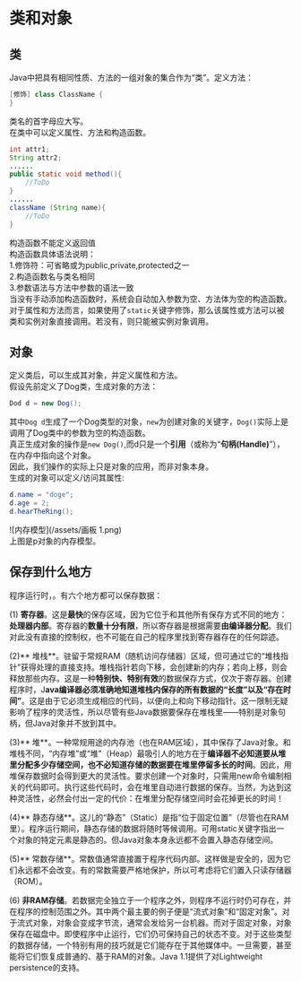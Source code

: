 # 类和对象

## 类

Java中把具有相同性质、方法的一组对象的集合作为“类”。定义方法：

```java
[修饰] class ClassName {
}
```

类名的首字母应大写。  
在类中可以定义属性、方法和构造函数。

```java
int attr1;
String attr2;
......
public static void method(){
    //ToDo
}
......
className (String name){
    //ToDo
}
```

构造函数不能定义返回值  
构造函数具体语法说明：  
1.修饰符：可省略或为public,private,protected之一  
2.构造函数名与类名相同  
3.参数语法与方法中参数的语法一致  
当没有手动添加构造函数时，系统会自动加入参数为空、方法体为空的构造函数。  
对于属性和方法而言，如果使用了`static`关键字修饰，那么该属性或方法可以被类和实例对象直接调用。若没有，则只能被实例对象调用。

## 对象

定义类后，可以生成其对象，并定义属性和方法。  
假设先前定义了Dog类，生成对象的方法：

```java
Dod d = new Dog();
```

其中`Dog d`生成了一个Dog类型的对象，`new`为创建对象的关键字，`Dog()`实际上是调用了Dog类中的参数为空的构造函数。  
真正生成对象的操作是`new Dog()`,而d只是一个**引用**（或称为“**句柄\(Handle\)**”），在内存中指向这个对象。  
因此，我们操作的实际上只是对象的应用，而非对象本身。  
生成的对象可以定义/访问其属性:

```java
d.name = "doge";
d.age = 2;
d.hearTheRing();
```

![内存模型](/assets/画板 1.png)  
上图是p对象的内存模型。



## 保存到什么地方

程序运行时，。有六个地方都可以保存数据：

\(1\) **寄存器**。这是**最快**的保存区域，因为它位于和其他所有保存方式不同的地方：**处理器内部**。寄存器的**数量十分有限**，所以寄存器是根据需要**由编译器分配**。我们对此没有直接的控制权，也不可能在自己的程序里找到寄存器存在的任何踪迹。

\(2\)** 堆栈**。驻留于常规RAM（随机访问存储器）区域，但可通过它的“堆栈指针”获得处理的直接支持。堆栈指针若向下移，会创建新的内存；若向上移，则会释放那些内存。这是一种**特别快、特别有效**的数据保存方式，仅次于寄存器。创建程序时，J**ava编译器必须准确地知道堆栈内保存的所有数据的“长度”以及“存在时间”**。这是由于它必须生成相应的代码，以便向上和向下移动指针。这一限制无疑影响了程序的灵活性，所以尽管有些Java数据要保存在堆栈里——特别是对象句柄，但Java对象并不放到其中。

\(3\)** 堆**。一种常规用途的内存池（也在RAM区域），其中保存了Java对象。和堆栈不同，“内存堆”或“堆”（Heap）最吸引人的地方在于**编译器不必知道要从堆里分配多少存储空间，也不必知道存储的数据要在堆里停留多长的时间**。因此，用堆保存数据时会得到更大的灵活性。要求创建一个对象时，只需用new命令编制相关的代码即可。执行这些代码时，会在堆里自动进行数据的保存。当然，为达到这种灵活性，必然会付出一定的代价：在堆里分配存储空间时会花掉更长的时间！

\(4\)** 静态存储**。这儿的“静态”（Static）是指“位于固定位置”（尽管也在RAM里）。程序运行期间，静态存储的数据将随时等候调用。可用static关键字指出一个对象的特定元素是静态的。但Java对象本身永远都不会置入静态存储空间。

\(5\)** 常数存储**。常数值通常直接置于程序代码内部。这样做是安全的，因为它们永远都不会改变。有的常数需要严格地保护，所以可考虑将它们置入只读存储器（ROM）。

\(6\) **非RAM存储**。若数据完全独立于一个程序之外，则程序不运行时仍可存在，并在程序的控制范围之外。其中两个最主要的例子便是“流式对象”和“固定对象”。对于流式对象，对象会变成字节流，通常会发给另一台机器。而对于固定对象，对象保存在磁盘中。即使程序中止运行，它们仍可保持自己的状态不变。对于这些类型的数据存储，一个特别有用的技巧就是它们能存在于其他媒体中。一旦需要，甚至能将它们恢复成普通的、基于RAM的对象。Java 1.1提供了对Lightweight persistence的支持。



## 



